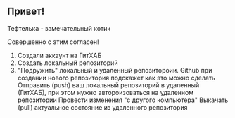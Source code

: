 ## Привет!

Тефтелька - замечательный котик

Совершенно с этим согласен!

1. Создали аккаунт на ГитХАБ
2. Создать локальный репозиторий
3. "Подружить" локальный и удаленный репозитороии. Github при создании нового репозитория подскажет как это можно сделать
Отправить (push) ваш локальный репозиторий в удаленный (ГитХАБ), при этом нужно автороизоваться на удаленном репозитории
Провести изменения "с другого компьютера"
Выкачать (pull) актуальное состояние из удаленного репозитория